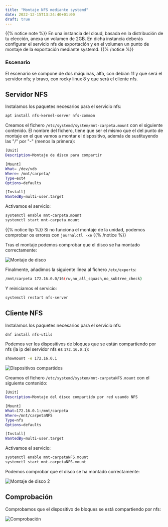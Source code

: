 ```yaml
---
title: "Montaje NFS mediante systemd"
date: 2022-12-15T13:24:40+01:00
draft: true
---
```


{{% notice note %}}
En una instancia del cloud, basada en la distribución de tu elección, anexa un volumen de 2GB. En dicha instancia deberás configurar el servicio nfs de exportación y en el volumen un punto de montaje de la exportación mediante systemd.
{{% /notice %}}

### Escenario

El escenario se compone de dos máquinas, alfa, con debian 11 y que será el servidor nfs; y bravo, con rocky linux 8 y que será el cliente nfs. 

## Servidor NFS

Instalamos los paquetes necesarios para el servicio nfs:

```bash
apt install nfs-kernel-server nfs-common
```

Creamos el fichero  `/etc/systemd/system/mnt-carpeta.mount` con el siguiente contenido. El nombre del fichero, tiene que ser el mismo que el del punto de montaje en el que vamos a montar el dispositivo, además de sustituyendo las "/" por "-" (menos la primera):

```bash
[Unit]
Description=Montaje de disco para compartir

[Mount]
What= /dev/vdb
Where= /mnt/carpeta/
Type=ext4
Options=defaults

[Install]
WantedBy=multi-user.target
```

Activamos el servicio:

```bash
systemctl enable mnt-carpeta.mount
systemctl start mnt-carpeta.mount
```

{{% notice tip %}}
Si no funciona el montaje de la unidad, podemos comprobar os errores con `journalctl -xe`
{{% /notice %}}

Tras el montaje podemos comprobar que el disco se ha montado correctamente:

![Montaje de disco](https://i.imgur.com/8cUkODO.png)

Finalmente, añadimos la siguiente línea al fichero `/etc/exports`:

```bash
/mnt/carpeta 172.16.0.0/16(rw,no_all_squash,no_subtree_check)
```

Y reiniciamos el servicio:

```bash
systemctl restart nfs-server
```


## Cliente NFS

Instalamos los paquetes necesarios para el servicio nfs:

```bash
dnf install nfs-utils
```

Podemos ver los dispositivos de bloques que se están compartiendo por nfs (la ip del servidor nfs es `172.16.0.1`):

```bash
showmount -e 172.16.0.1
```

![Dispositivos compartidos](https://i.imgur.com/oaYEhYA.png)

Creamos el fichero  `/etc/systemd/system/mnt-carpetaNFS.mount` con el siguiente contenido:

```bash
[Unit]
Description=Montaje del disco compartido por red usando NFS

[Mount]
What=172.16.0.1:/mnt/carpeta
Where=/mnt/carpetaNFS
Type=nfs
Options=defaults

[Install]
WantedBy=multi-user.target
```

Activamos el servicio:

```bash
systemctl enable mnt-carpetaNFS.mount
systemctl start mnt-carpetaNFS.mount
```

Podemos comprobar que el disco se ha montado correctamente:

![Montaje de disco 2](https://i.imgur.com/l4fEpSh.png)

## Comprobación

Comprobamos que el dispositivo de bloques se está compartiendo por nfs:

![Comprobación](https://i.imgur.com/16NCruU.png)